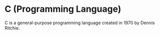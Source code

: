 # C (Programming Language)
C is a general-purpose programming language created in 1970 by Dennis Ritchie.